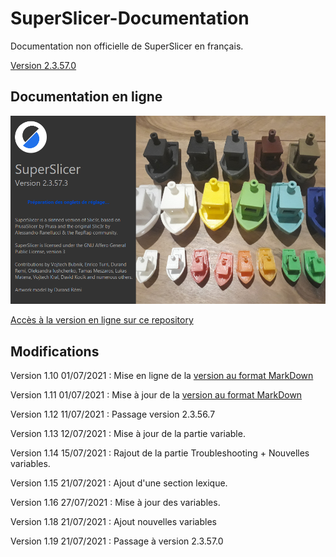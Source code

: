 # SuperSlicer-Documentation
Documentation non officielle de SuperSlicer en français.

[Version 2.3.57.0](src/superslicer.md)

## Documentation en ligne


[![Version 2.3.57.0](src/images/23573.png)](src/superslicer.md)


[Accès à la version en ligne sur ce repository](src/superslicer.md)


## Modifications

Version 1.10
01/07/2021 : Mise en ligne de la [version au format MarkDown](src/superslicer.md)

Version 1.11
01/07/2021 : Mise à jour de la [version au format MarkDown](src/superslicer.md)

Version 1.12
11/07/2021 : Passage version 2.3.56.7

Version 1.13
12/07/2021 : Mise à jour de la partie variable.

Version 1.14
15/07/2021 :  Rajout  de la partie Troubleshooting + Nouvelles variables.

Version 1.15
21/07/2021 : Ajout d'une section lexique.

Version 1.16
27/07/2021 : Mise à jour des variables.

Version 1.18
21/07/2021 : Ajout nouvelles variables

Version 1.19
21/07/2021 : Passage à version 2.3.57.0
